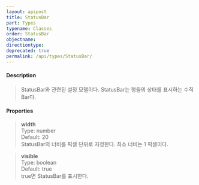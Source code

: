 ```yaml
---
layout: apipost
title: StatusBar
part: Types
typename: Classes
order: StatusBar
objectname: 
directiontype: 
deprecated: true
permalink: /api/types/StatusBar/
---
```



#### Description

> StatusBar와 관련된 설정 모델이다. StatusBar는 행들의 상태를 표시하는 수직 Bar다. 

#### Properties

> **width**  
> Type: number  
> Default: 20  
> StatusBar의 너비를 픽셀 단위로 지정한다. 최소 너비는 1 픽셀이다.

> **visible**  
> Type: boolean   
> Default: true     
> true면 StatusBar를 표시한다.

